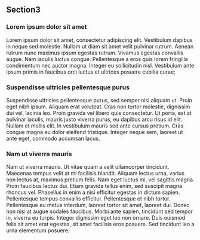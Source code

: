 ## Section3

<!-- START toc -->
<!-- END toc -->

### Lorem ipsum dolor sit amet

Lorem ipsum dolor sit amet, consectetur adipiscing elit. Vestibulum dapibus in neque sed molestie. Nullam ut diam sit amet velit pulvinar rutrum. Aenean rutrum nunc maximus ipsum egestas rutrum. Vivamus egestas convallis augue. Nam iaculis luctus congue. Pellentesque a eros quis lorem fringilla condimentum nec auctor magna. Integer eu sollicitudin nisl. Vestibulum ante ipsum primis in faucibus orci luctus et ultrices posuere cubilia curae;

### Suspendisse ultricies pellentesque purus

Suspendisse ultricies pellentesque purus, sed semper nisi aliquam ut. Proin eget nibh ipsum. Aliquam erat volutpat. Cras non tortor molestie, dignissim dui vel, lacinia leo. Proin gravida vel libero quis consectetur. Ut porta, est at pulvinar iaculis, mauris justo viverra purus, eu dapibus arcu risus id elit. Nullam et mollis elit. In vestibulum mauris sed ante cursus pretium. Cras congue magna eu dolor eleifend tristique. Integer neque sem, laoreet ut ante eget, commodo accumsan lacus.

### Nam ut viverra mauris

Nam ut viverra mauris. Ut vitae quam a velit ullamcorper tincidunt. Maecenas tempus velit at mi facilisis blandit. Aliquam lectus urna, varius non lectus at, maximus pretium felis. Nam eget luctus mi, vel sagittis magna. Proin faucibus lectus dui. Etiam gravida tellus enim, sed suscipit magna rhoncus vel. Phasellus in enim a nisi efficitur egestas in dictum sapien. Pellentesque tempus convallis efficitur. Pellentesque et nibh tortor. Pellentesque eu metus interdum, laoreet tortor sit amet, laoreet dui. Donec non nisi at augue sodales faucibus. Morbi ante sapien, tincidunt sed tempor in, viverra eu turpis. Integer dignissim eget leo non ornare. Duis euismod felis sit amet erat egestas, sit amet facilisis eros posuere. Sed tincidunt leo a urna elementum posuere.
